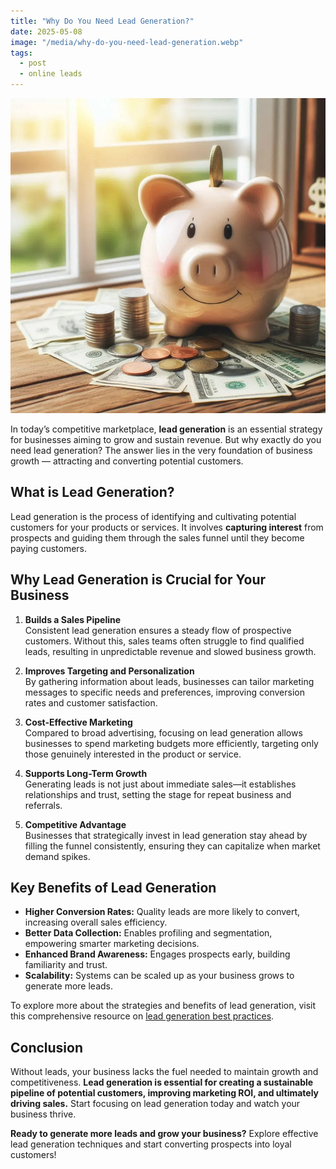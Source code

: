 ```yaml
---
title: "Why Do You Need Lead Generation?"
date: 2025-05-08
image: "/media/why-do-you-need-lead-generation.webp"
tags:
  - post
  - online leads
---
```


![Why Do You Need Lead Generation?](/media/why-do-you-need-lead-generation.webp)

In today’s competitive marketplace, **lead generation** is an essential strategy for businesses aiming to grow and sustain revenue. But why exactly do you need lead generation? The answer lies in the very foundation of business growth — attracting and converting potential customers.

## What is Lead Generation?

Lead generation is the process of identifying and cultivating potential customers for your products or services. It involves **capturing interest** from prospects and guiding them through the sales funnel until they become paying customers.

## Why Lead Generation is Crucial for Your Business

1. **Builds a Sales Pipeline**  
   Consistent lead generation ensures a steady flow of prospective customers. Without this, sales teams often struggle to find qualified leads, resulting in unpredictable revenue and slowed business growth.

2. **Improves Targeting and Personalization**  
   By gathering information about leads, businesses can tailor marketing messages to specific needs and preferences, improving conversion rates and customer satisfaction.

3. **Cost-Effective Marketing**  
   Compared to broad advertising, focusing on lead generation allows businesses to spend marketing budgets more efficiently, targeting only those genuinely interested in the product or service.

4. **Supports Long-Term Growth**  
   Generating leads is not just about immediate sales—it establishes relationships and trust, setting the stage for repeat business and referrals.

5. **Competitive Advantage**  
   Businesses that strategically invest in lead generation stay ahead by filling the funnel consistently, ensuring they can capitalize when market demand spikes.

## Key Benefits of Lead Generation

- **Higher Conversion Rates:** Quality leads are more likely to convert, increasing overall sales efficiency.  
- **Better Data Collection:** Enables profiling and segmentation, empowering smarter marketing decisions.  
- **Enhanced Brand Awareness:** Engages prospects early, building familiarity and trust.  
- **Scalability:** Systems can be scaled up as your business grows to generate more leads.

To explore more about the strategies and benefits of lead generation, visit this comprehensive resource on [lead generation best practices](https://leadcraftr.com/posts/lead-generation/).

## Conclusion

Without leads, your business lacks the fuel needed to maintain growth and competitiveness. **Lead generation is essential for creating a sustainable pipeline of potential customers, improving marketing ROI, and ultimately driving sales.** Start focusing on lead generation today and watch your business thrive.

**Ready to generate more leads and grow your business?** Explore effective lead generation techniques and start converting prospects into loyal customers!
